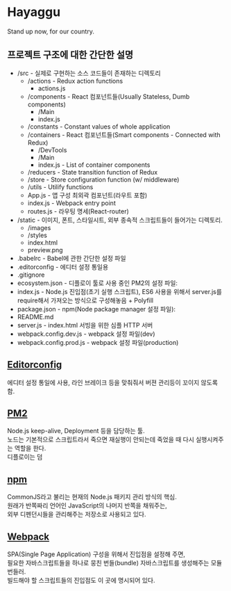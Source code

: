 # Hayaggu
Stand up now, for our country.



## 프로젝트 구조에 대한 간단한 설명
* /src - 실제로 구현하는 소스 코드들이 존재하는 디렉토리
  * /actions - Redux action functions  
    * actions.js  
  * /components - React 컴포넌트들(Usually Stateless, Dumb components)  
    * /Main  
    * index.js  
  * /constants - Constant values of whole application  
  * /containers - React 컴포넌트들(Smart components - Connected with Redux)  
    * /DevTools  
    * /Main  
    * index.js - List of container components  
  * /reducers - State transition function of Redux  
  * /store - Store configuration function (w/ middleware)  
  * /utils - Utilify functions  
  * App.js - 앱 구성 최외곽 컴포넌트(라우트 포함)  
  * index.js - Webpack entry point  
  * routes.js - 라우팅 명세(React-router)  
* /static - 이미지, 폰트, 스타일시트, 외부 종속적 스크립트들이 들어가는 디렉토리.  
  * /images  
  * /styles  
  * index.html  
  * preview.png  
* .babelrc - Babel에 관한 간단한 설정 파일  
* .editorconfig - 에디터 설정 통일용  
* .gitignore  
* ecosystem.json - 디플로이 툴로 사용 중인 PM2의 설정 파일:  
* index.js - Node.js 진입점(초기 실행 스크립트), ES6 사용을 위해서 server.js를 require해서 가져오는 방식으로 구성해놓음 + Polyfill  
* package.json - npm(Node package manager 설정 파일):   
* README.md  
* server.js - index.html 서빙을 위한 심플 HTTP 서버  
* webpack.config.dev.js - webpack 설정 파일(dev)  
* webpack.config.prod.js - webpack 설정 파일(production)  



## [Editorconfig](http://editorconfig.org)  
에디터 설정 통일에 사용, 라인 브레이크 등을 맞춰줘서 버젼 관리등이 꼬이지 않도록 함.  

## [PM2](http://pm2.keymetrics.io)  
Node.js keep-alive, Deployment 등을 담당하는 툴.  
노드는 기본적으로 스크립트라서 죽으면 재실행이 안되는데 죽었을 때 다시 실행시켜주는 역할을 한다.  
디플로이는 덤  

## [npm](https://npmjs.com)  
CommonJS라고 불리는 현재의 Node.js 패키지 관리 방식의 핵심.  
원래가 반쪽짜리 언어인 JavaScript의 나머지 반쪽을 채워주는,  
외부 디펜던시들을 관리해주는 저장소로 사용되고 있다.  

## [Webpack](http://webpack.github.io)  
SPA(Single Page Application) 구성을 위해서 진입점을 설정해 주면,  
필요한 자바스크립트들을 하나로 뭉친 번들(bundle) 자바스크립트를 생성해주는 모듈 번들러.  
빌드해야 할 스크립트들의 진입점도 이 곳에 명시되어 있다.  
